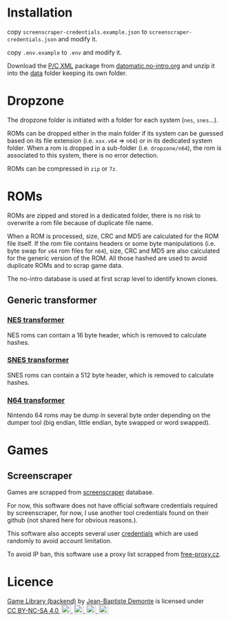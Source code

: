 
# Installation

copy `screenscraper-credentials.example.json` to `screenscraper-credentials.json` and modify it.

copy `.env.example` to `.env` and modify it.

Download the [P/C XML](https://datomatic.no-intro.org/index.php?page=download&s=64&op=daily) package from [datomatic.no-intro.org](https://datomatic.no-intro.org/) and unzip it into the [data](./data) folder keeping its own folder.

# Dropzone

The dropzone folder is initiated with a folder for each system (`nes`, `snes`...).

ROMs can be dropped either in the main folder if its system can be guessed based on its file extension (i.e.  `xxx.v64` => `n64`) or in its dedicated system folder.
When a rom is dropped in a sub-folder (i.e. `dropzone/n64`), the rom is associated to this system, there is no error detection.

ROMs can be compressed in `zip` or `7z`.

# ROMs

ROMs are zipped and stored in a dedicated folder, there is no risk to overwrite a rom file because of duplicate file name.

When a ROM is processed, size, CRC and MD5 are calculated for the ROM file itself. 
If the rom file contains headers or some byte manipulations (i.e. byte swap for `v64` rom files for `n64`), size, CRC and MD5 are also calculated for the generic version of the ROM. 
All those hashed are used to avoid duplicate ROMs and to scrap game data.

The no-intro database is used at first scrap level to identify known clones.

## Generic transformer

### [NES transformer](src/headers/transformers/nes.transformer.ts)

NES roms can contain a 16 byte header, which is removed to calculate hashes.

### [SNES transformer](src/headers/transformers/snes.transformer.ts)

SNES roms can contain a 512 byte header, which is removed to calculate hashes.

### [N64 transformer](src/headers/transformers/n64.transformer.ts)

Nintendo 64 roms may be dump in several byte order depending on the dumper tool (big endian, little endian, byte swapped or word swapped).

# Games

## Screenscraper

Games are scrapped from [screenscraper](https://www.screenscraper.fr) database.

For now, this software does not have official software credentials required by screenscraper, for now, I use another tool credentials found on their github (not shared here for obvious reasons.).

This software also accepts several user [credentials](screenscraper-credentials.example.json) which are used randomly to avoid account limitation.

To avoid IP ban, this software use a proxy list scrapped from [free-proxy.cz](http://free-proxy.cz).

# Licence

<p xmlns:cc="http://creativecommons.org/ns#" xmlns:dct="http://purl.org/dc/terms/">
    <a property="dct:title" rel="cc:attributionURL" href="https://github.com/jbdemonte/game-library-front">Game Library (backend)</a> by <a rel="cc:attributionURL dct:creator" property="cc:attributionName" href="https//jb.demonte.fr">Jean-Baptiste Demonte</a> is licensed under <a href="http://creativecommons.org/licenses/by-nc-sa/4.0/?ref=chooser-v1" target="_blank" rel="license noopener noreferrer" style="display:inline-block;">CC BY-NC-SA 4.0
        <img style="height:22px!important;margin-left:3px;vertical-align:text-bottom;" src="https://mirrors.creativecommons.org/presskit/icons/cc.svg?ref=chooser-v1">
        <img style="height:22px!important;margin-left:3px;vertical-align:text-bottom;" src="https://mirrors.creativecommons.org/presskit/icons/by.svg?ref=chooser-v1">
        <img style="height:22px!important;margin-left:3px;vertical-align:text-bottom;" src="https://mirrors.creativecommons.org/presskit/icons/nc.svg?ref=chooser-v1">
        <img style="height:22px!important;margin-left:3px;vertical-align:text-bottom;" src="https://mirrors.creativecommons.org/presskit/icons/sa.svg?ref=chooser-v1">
    </a>
</p>
